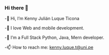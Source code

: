 ### Hi there 👋

<!--
**Kenny2397/Kenny2397** is a ✨ _special_ ✨ repository because its `README.md` (this file) appears on your GitHub profile.

Here are some ideas to get you started:
-👋 Hi, I’m Kenny Luque Ticona
👀 I love Web and mobile development.
🌱 I’m a full stack Python, Java, Mern developer.
📫 How to reach me: kenny.luque.t@uni.pe

- 🔭 I’m currently working on ...
- 🌱 I’m currently learning ...
- 👯 I’m looking to collaborate on ...
- 🤔 I’m looking for help with ...
- 💬 Ask me about ...
- 📫 How to reach me: ...
- 😄 Pronouns: ...
- ⚡ Fun fact: ...
-->
-👋 Hi, I’m Kenny Julián Luque Ticona

-👀 I love Web and mobile development.

-🌱 I’m a Full Stack Python, Java, Mern developer.

-📫 How to reach me: kenny.luque.t@uni.pe
